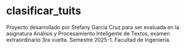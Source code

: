 # clasificar_tuits

Proyecto desarrollado por Stefany García Cruz para ser evaluada en la asignatura Análisis y Procesamiento Inteligente de Textos, 
examen extraordinario 3ra vuelta. Semestre 2025-1.
Facultad de Ingeniería.
